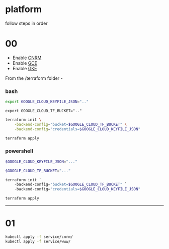 # platform
follow steps in order
# 00
- Enable [CNRM](https://console.developers.google.com/apis/library/cloudresourcemanager.googleapis.com)
- Enable [GCE](https://console.developers.google.com/apis/library/compute.googleapis.com)
- Enable [GKE](https://console.developers.google.com/apis/library/container.googleapis.com)


From the /terraform folder -

### bash
```bash
export GOOGLE_CLOUD_KEYFILE_JSON=".."
```
```
export GOOGLE_CLOUD_TF_BUCKET=".."
```
```bash
terraform init \
    -backend-config="bucket=$GOOGLE_CLOUD_TF_BUCKET" \
    -backend-config="credentials=$GOOGLE_CLOUD_KEYFILE_JSON"
```

```bash
terraform apply
```

### powershell

```powershell
$GOOGLE_CLOUD_KEYFILE_JSON="..."
```

```powershell
$GOOGLE_CLOUD_TF_BUCKET="..."
```

```powershell
terraform init `
    -backend-config="bucket=$GOOGLE_CLOUD_TF_BUCKET" `
    -backend-config="credentials=$GOOGLE_CLOUD_KEYFILE_JSON"
```

```powershell
terraform apply
```


----

# 01
```bash
kubectl apply -f service/cnrm/
kubectl apply -f service/www/
```
